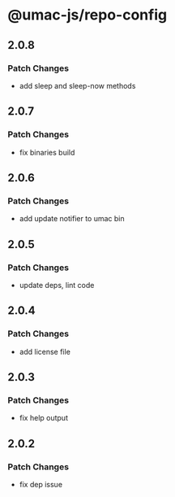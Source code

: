 # @umac-js/repo-config

## 2.0.8

### Patch Changes

- add sleep and sleep-now methods

## 2.0.7

### Patch Changes

- fix binaries build

## 2.0.6

### Patch Changes

- add update notifier to umac bin

## 2.0.5

### Patch Changes

- update deps, lint code

## 2.0.4

### Patch Changes

- add license file

## 2.0.3

### Patch Changes

- fix help output

## 2.0.2

### Patch Changes

- fix dep issue
